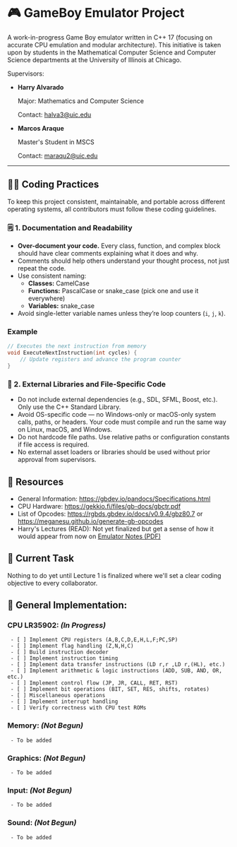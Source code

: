 # 🎮 GameBoy Emulator Project

A work-in-progress Game Boy emulator written in C++ 17 (focusing on accurate CPU emulation and modular architecture). This initiative is taken upon by students in
the Mathematical Computer Science and Computer Science departments at the University of Illinois at Chicago.

Supervisors:
- **Harry Alvarado**

  Major: Mathematics and Computer Science

  Contact: halva3@uic.edu

- **Marcos Araque**

  Master's Student in MSCS
  
  Contact: maraqu2@uic.edu

---

## 🧑‍💻 Coding Practices

To keep this project consistent, maintainable, and portable across different operating systems, all contributors must follow these coding guidelines.
### 🗒️ 1. Documentation and Readability

- **Over-document your code.** Every class, function, and complex block should have clear comments explaining what it does and why.  
- Comments should help others understand your thought process, not just repeat the code.
- Use consistent naming:
  - **Classes:** CamelCase  
  - **Functions:** PascalCase or snake_case (pick one and use it everywhere)  
  - **Variables:** snake_case  
- Avoid single-letter variable names unless they’re loop counters (`i`, `j`, `k`).


### Example

```cpp
// Executes the next instruction from memory
void ExecuteNextInstruction(int cycles) {
    // Update registers and advance the program counter
}
```

### 🚫 2. External Libraries and File-Specific Code
- Do not include external dependencies (e.g., SDL, SFML, Boost, etc.). Only use the C++ Standard Library.
- Avoid OS-specific code — no Windows-only or macOS-only system calls, paths, or headers. Your code must compile and run the same way on Linux, macOS, and Windows.
- Do not hardcode file paths. Use relative paths or configuration constants if file access is required.
- No external asset loaders or libraries should be used without prior approval from supervisors.





## 📘 Resources
 - General Information: https://gbdev.io/pandocs/Specifications.html
 - CPU Hardware: https://gekkio.fi/files/gb-docs/gbctr.pdf
 - List of Opcodes: https://rgbds.gbdev.io/docs/v0.9.4/gbz80.7 or https://meganesu.github.io/generate-gb-opcodes
 - Harry's Lectures (READ): Not yet finalized but get a sense of how it would appear from now on  [Emulator Notes (PDF)](docs/Emulator_Lecs.pdf)


## 🚧 Current Task
  Nothing to do yet until Lecture 1 is finalized where we'll set a clear coding objective to every collaborator. 

## 🧩 General Implementation:

 ### **CPU LR35902**: _(In Progress)_
     - [ ] Implement CPU registers (A,B,C,D,E,H,L,F;PC,SP)
     - [ ] Implement flag handling (Z,N,H,C)
     - [ ] Build instruction decoder
     - [ ] Implement instruction timing
     - [ ] Implement data transfer instructions (LD r,r ,LD r,(HL), etc.)
     - [ ] Implement arithmetic & logic instructions (ADD, SUB, AND, OR, etc.)
     - [ ] Implement control flow (JP, JR, CALL, RET, RST)
     - [ ] Implement bit operations (BIT, SET, RES, shifts, rotates)
     - [ ] Miscellaneous operations
     - [ ] Implement interrupt handling
     - [ ] Verify correctness with CPU test ROMs
 ### Memory:  _(Not Begun)_
     - To be added
 ### Graphics:  _(Not Begun)_
     - To be added
 ### Input:  _(Not Begun)_
     - To be added
 ### Sound: _(Not Begun)_
     - To be added


    
